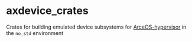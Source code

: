 # axdevice_crates

Crates for building emulated device subsystems for [ArceOS-hypervisor](https://github.com/arceos-hypervisor/) in the `no_std` environment


